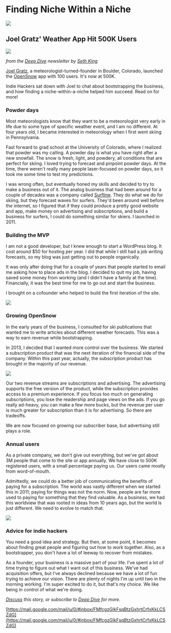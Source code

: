 # Finding Niche Within a Niche
![](https://fonts.gstatic.com/s/e/notoemoji/13.1.1/26f7/32.png)

## Joel Gratz' Weather App Hit 500K Users

![](https://ci6.googleusercontent.com/proxy/QlaI83XtuHg9U8mydS4wwuLyzp_tjs767bmIpdkbonOhGxcq52LakyPSQPEFrpe6AVoRUyC7x6AaBlafXnvQTqtvrw=s0-d-e1-ft#https://i.ibb.co/4fZp9Lr/Weather-Forecasting.gif)

_from the [Deep Dive](https://click.convertkit-mail4.com/d0u0r0xqw5s0hpmm9nhm/9qhzhnhgdlqvkmc9/aHR0cHM6Ly93d3cuaW5kaWVoYWNrZXJzLmNvbS9zZXJpZXMvZm91bmRlci1kZWVwLWRpdmU_dXRtX3NvdXJjZT1pbmRpZS1oYWNrZXJzLWVtYWlscyZ1dG1fY2FtcGFpZ249aWgtbmV3c2xldHRlciZ1dG1fbWVkaXVtPWVtYWls) newsletter by [Seth King](https://click.convertkit-mail4.com/d0u0r0xqw5s0hpmm9nhm/08hwh9hm2ko608fl/aHR0cHM6Ly90d2l0dGVyLmNvbS9zZXRoX2tpbmd3cml0ZXI=)_

[Joel Gratz](https://click.convertkit-mail4.com/d0u0r0xqw5s0hpmm9nhm/e0hph7hk72p3p2b8/aHR0cHM6Ly90d2l0dGVyLmNvbS9ncmF0em8_bGFuZz1lbg==), a meteorologist-turned-founder in Boulder, Colorado, launched the [OpenSnow](https://click.convertkit-mail4.com/d0u0r0xqw5s0hpmm9nhm/e0hph7hk72p3p5s8/aHR0cHM6Ly9vcGVuc25vdy5jb20v) app with 100 users. It's now at 500K.

Indie Hackers sat down with Joel to chat about bootstrapping the business, and how finding a niche-within-a-niche helped him succeed. Read on for more!

### Powder days

Most meteorologists know that they want to be a meteorologist very early in life due to some type of specific weather event, and I am no different. At four years old, I became interested in meteorology when I first went skiing in Pennsylvania.

Fast forward to grad school at the University of Colorado, where I realized that powder was my calling. A powder day is what you have right after a new snowfall. The snow is fresh, light, and powdery, all conditions that are perfect for skiing. I loved trying to forecast and pinpoint powder days. At the time, there weren't really many people laser-focused on powder days, so it took me some time to test my predictions.

I was wrong often, but eventually honed my skills and decided to try to make a business out of it. The analog business that had been around for a couple of decades was a company called [Surfline](https://click.convertkit-mail4.com/d0u0r0xqw5s0hpmm9nhm/x0hph6hnelrvr6b5/aHR0cHM6Ly93d3cuc3VyZmxpbmUuY29tLw==). They do what we do for skiing, but they forecast waves for surfers. They'd been around well before the internet, so I figured that if they could produce a pretty good website and app, make money on advertising and subscriptions, and build a business for surfers, I could do something similar for skiers. I launched in 2011.

### Building the MVP

I am not a good developer, but I knew enough to start a WordPress blog. It cost around $50 for hosting per year. I did that while I still had a job writing forecasts, so my blog was just getting out to people organically.

It was only after doing that for a couple of years that people started to email me asking how to place ads in the blog. I decided to quit my job, having saved some money from working (and I didn't have a family at the time). Financially, it was the best time for me to go out and start the business.

I brought on a cofounder who helped to build the first iteration of the site.

![](https://ci5.googleusercontent.com/proxy/iDGgTN5XuFsNZXGUhcdP7wnydvmtslslfSH81fYgwCzy6CRq0bxUtAdurSikhuFG_tY=s0-d-e1-ft#https://i.imgur.com/yuWu5WQ.jpg)

### Growing OpenSnow

In the early years of the business, I consulted for ski publications that wanted me to write articles about different weather forecasts. This was a way to earn revenue while bootstrapping.

In 2013, I decided that I wanted more control over the business. We started a subscription product that was the next iteration of the financial side of the company. Within this past year, actually, the subscription product has brought in the majority of our revenue.

![](https://ci6.googleusercontent.com/proxy/eHavy1Gnv5Keo2r8KzqBR80EjuQs3xFJ3CtgqChhXSAweAFgJrr5gkFNm-F4SMWVxbY=s0-d-e1-ft#https://i.imgur.com/nsFTuSM.jpg)

Our two revenue streams are subscriptions and advertising. The advertising supports the free version of the product, while the subscription provides access to a premium experience. If you focus too much on generating subscriptions, you lose the readership and page views on the ads. If you go really ad-heavy, you can make a few more bucks, but the revenue per user is much greater for subscription than it is for advertising. So there are tradeoffs.

We are now focused on growing our subscriber base, but advertising still plays a role.

### Annual users

As a private company, we don't give out everything, but we've got about 3M people that come to the site or app annually. We have close to 500K registered users, with a small percentage paying us. Our users came mostly from word-of-mouth.

Admittedly, we could do a better job of communicating the benefits of paying for a subscription. The world was vastly different when we started this in 2011; paying for things was not the norm. Now, people are far more used to paying for something that they find valuable. As a business, we had this worldview that was rooted in ideas from 10 years ago, but the world is just different. We need to evolve to match that.

![](https://ci4.googleusercontent.com/proxy/7ng8ogmX4o30Yar-qf_JgV1cnuTy6DuKHAr7DmHyN1g1kcsljvrT4Zvx9mkU9NbDovE=s0-d-e1-ft#https://i.imgur.com/9gFo2xJ.jpg)

### Advice for indie hackers

You need a good idea and strategy. But then, at some point, it becomes about finding great people and figuring out how to work together. Also, as a bootstrapper, you don't have a lot of leeway to recover from mistakes.

As a founder, your business is a massive part of your life. I've spent a lot of time trying to figure out what I want out of this business. We've had acquisition offers, but I’ve always declined because we have a lot of fun trying to achieve our vision. There are plenty of nights I'm up until two in the morning working. I'm super excited to do it, but that's my choice. We like being in control of what we're doing.

_[Discuss](https://click.convertkit-mail4.com/d0u0r0xqw5s0hpmm9nhm/25h2hoh73evpvqa3/aHR0cHM6Ly93d3cuaW5kaWVoYWNrZXJzLmNvbS9wb3N0L2hvdy10by1zY2FsZS1hLXdlYXRoZXItZm9yZWNhc3RpbmctYXBwLXRvLTUwMGstdXNlcnMtZjEzMDk1ZWUyMz91dG1fc291cmNlPWluZGllLWhhY2tlcnMtZW1haWxzJnV0bV9jYW1wYWlnbj1paC1uZXdzbGV0dGVyJnV0bV9tZWRpdW09ZW1haWw=) this story, or subscribe to [Deep Dive](https://click.convertkit-mail4.com/d0u0r0xqw5s0hpmm9nhm/9qhzhnhgdlqvkmc9/aHR0cHM6Ly93d3cuaW5kaWVoYWNrZXJzLmNvbS9zZXJpZXMvZm91bmRlci1kZWVwLWRpdmU_dXRtX3NvdXJjZT1pbmRpZS1oYWNrZXJzLWVtYWlscyZ1dG1fY2FtcGFpZ249aWgtbmV3c2xldHRlciZ1dG1fbWVkaXVtPWVtYWls) for more._

 [https://mail.google.com/mail/u/0/#inbox/FMfcgzGlkFsqBtzGxhrtCrfxKkLCSZdG](https://mail.google.com/mail/u/0/#inbox/FMfcgzGlkFsqBtzGxhrtCrfxKkLCSZdG)
